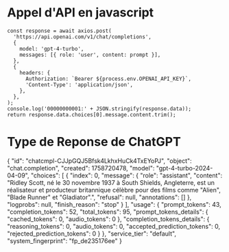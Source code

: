# Appel d'API en javascript
    const response = await axios.post(
      'https://api.openai.com/v1/chat/completions',
      {
        model: 'gpt-4-turbo',
        messages: [{ role: 'user', content: prompt }],
      },
      {
        headers: {
          Authorization: `Bearer ${process.env.OPENAI_API_KEY}`,
          'Content-Type': 'application/json',
        },
      },
    );
    console.log('00000000001:' + JSON.stringify(response.data));
    return response.data.choices[0].message.content.trim();

# Type de Reponse de ChatGPT

{
    "id": "chatcmpl-CJJpGQJ5Bfsk4LkhxHuCk4TxEYoPJ",
    "object": "chat.completion",
    "created": 1758720478,
    "model": "gpt-4-turbo-2024-04-09",
    "choices": [
        {
            "index": 0,
            "message": {
                "role": "assistant",
                "content": "Ridley Scott, né le 30 novembre 1937 à South Shields, Angleterre, est un réalisateur et producteur britannique célèbre pour des films comme \"Alien\", \"Blade Runner\" et \"Gladiator\".",
                "refusal": null,
                "annotations": []
            },
            "logprobs": null,
            "finish_reason": "stop"
        }
    ],
    "usage": {
        "prompt_tokens": 43,
        "completion_tokens": 52,
        "total_tokens": 95,
        "prompt_tokens_details": {
            "cached_tokens": 0,
            "audio_tokens": 0
        },
        "completion_tokens_details": {
            "reasoning_tokens": 0,
            "audio_tokens": 0,
            "accepted_prediction_tokens": 0,
            "rejected_prediction_tokens": 0
        }
    },
    "service_tier": "default",
    "system_fingerprint": "fp_de235176ee"
}